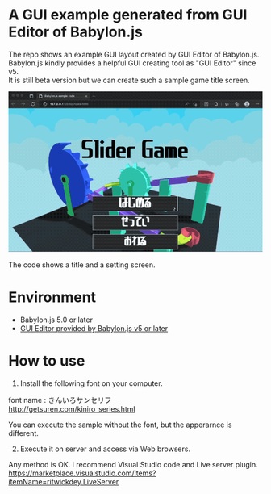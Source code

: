 # A GUI example generated from GUI Editor of Babylon.js
The repo shows an example GUI layout created by GUI Editor of Babylon.js. 
Babylon.js kindly provides a helpful GUI creating tool as "GUI Editor" since v5.  
It is still beta version but we can create such a sample game title screen.  

![](./sample_screen.gif)  

The code shows a title and a setting screen. 

# Environment

- Babylon.js 5.0 or later  
- [GUI Editor provided by Babylon.js v5 or later](https://gui.babylonjs.com/)  

# How to use

1. Install the following font on your computer.  

font name : きんいろサンセリフ  
http://getsuren.com/kiniro_series.html  

You can execute the sample without the font, but the apperarnce is different.  

2. Execute it on server and access via Web browsers.  

Any method is OK. I recommend Visual Studio code and Live server plugin.  
https://marketplace.visualstudio.com/items?itemName=ritwickdey.LiveServer  

